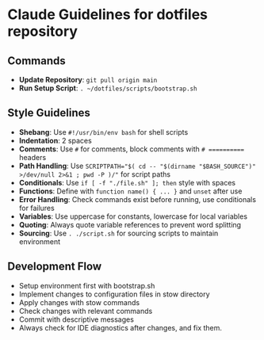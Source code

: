# Claude Guidelines for dotfiles repository

## Commands

- **Update Repository**: `git pull origin main`
- **Run Setup Script**: `. ~/dotfiles/scripts/bootstrap.sh`

## Style Guidelines

- **Shebang**: Use `#!/usr/bin/env bash` for shell scripts
- **Indentation**: 2 spaces
- **Comments**: Use `#` for comments, block comments with `# ==========` headers
- **Path Handling**: Use `SCRIPTPATH="$( cd -- "$(dirname "$BASH_SOURCE")" >/dev/null 2>&1 ; pwd -P )/"` for script paths
- **Conditionals**: Use `if [ -f "./file.sh" ]; then` style with spaces
- **Functions**: Define with `function name() { ... }` and `unset` after use
- **Error Handling**: Check commands exist before running, use conditionals for failures
- **Variables**: Use uppercase for constants, lowercase for local variables
- **Quoting**: Always quote variable references to prevent word splitting
- **Sourcing**: Use `. ./script.sh` for sourcing scripts to maintain environment

## Development Flow

- Setup environment first with bootstrap.sh
- Implement changes to configuration files in stow directory
- Apply changes with stow commands
- Check changes with relevant commands
- Commit with descriptive messages
- Always check for IDE diagnostics after changes, and fix them.
